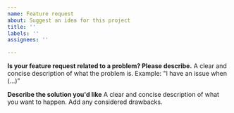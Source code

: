 ```yaml
---
name: Feature request
about: Suggest an idea for this project
title: ''
labels: ''
assignees: ''

---
```


**Is your feature request related to a problem? Please describe.**
A clear and concise description of what the problem is. Example: "I have an issue when (...)"

**Describe the solution you'd like**
A clear and concise description of what you want to happen. Add any considered drawbacks.
